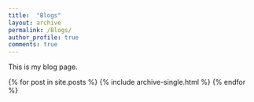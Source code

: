 ```yaml
---
title:  "Blogs"
layout: archive
permalink: /Blogs/
author_profile: true
comments: true
---
```


This is my blog page.

{% for post in site.posts %}
  {% include archive-single.html %}
 {% endfor %}
